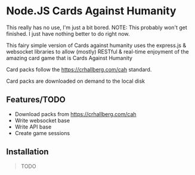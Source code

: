 # Node.JS Cards Against Humanity
This really has no use, I'm just a bit bored. NOTE: This probably won't get finished. I just have nothing better to do right now.

This fairy simple version of Cards against humanity uses the 
express.js & websocket libraries to allow (mostly) RESTful & real-time 
enjoyment of the amazing card game that is Cards Against Humanity

Card packs follow the https://crhallberg.com/cah standard.

Card packs are downloaded on demand to the local disk

## Features/TODO

- Download packs from https://crhallberg.com/cah
- Write websocket base
- Write API base
- Create game sessions


## Installation

> TODO